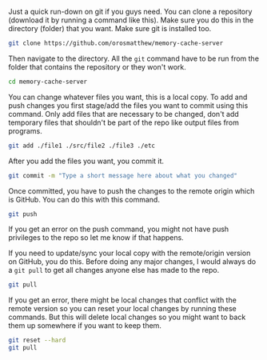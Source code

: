 Just a quick run-down on git if you guys need. You can clone a repository (download it by running a command like this). Make sure you do this in the directory (folder) that you want. Make sure git is installed too.

```bash
git clone https://github.com/orosmatthew/memory-cache-server
```

Then navigate to the directory. All the `git` command have to be run from the folder that contains the repository or they won't work.

```bash
cd memory-cache-server
```

You can change whatever files you want, this is a local copy. To add and push changes you first stage/add the files you want to commit using this command. Only add files that are necessary to be changed, don't add temporary files that shouldn't be part of the repo like output files from programs.

```bash
git add ./file1 ./src/file2 ./file3 ./etc
```

After you add the files you want, you commit it.

```bash
git commit -m "Type a short message here about what you changed"
```

Once committed, you have to push the changes to the remote origin which is GitHub. You can do this with this command.

```bash
git push
```

If you get an error on the push command, you might not have push privileges to the repo so let me know if that happens.

If you need to update/sync your local copy with the remote/origin version on GitHub, you do this. Before doing any major changes, I would always do a `git pull` to get all changes anyone else has made to the repo.

```bash
git pull
```

If you get an error, there might be local changes that conflict with the remote version so you can reset your local changes by running these commands. But this will delete local changes so you might want to back them up somewhere if you want to keep them. 

```bash
git reset --hard
git pull
```

